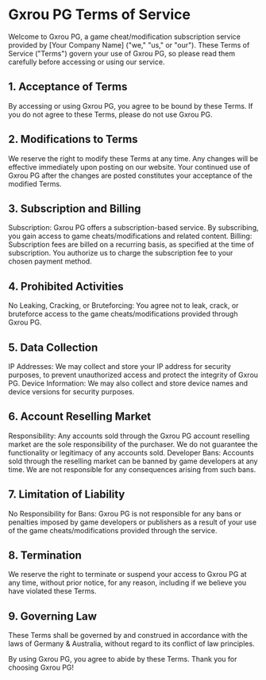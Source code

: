 # Gxrou PG Terms of Service

Welcome to Gxrou PG, a game cheat/modification subscription service provided by [Your Company Name] ("we," "us," or "our"). These Terms of Service ("Terms") govern your use of Gxrou PG, so please read them carefully before accessing or using our service.

## 1. Acceptance of Terms
By accessing or using Gxrou PG, you agree to be bound by these Terms. If you do not agree to these Terms, please do not use Gxrou PG.

## 2. Modifications to Terms
We reserve the right to modify these Terms at any time. Any changes will be effective immediately upon posting on our website. Your continued use of Gxrou PG after the changes are posted constitutes your acceptance of the modified Terms.

## 3. Subscription and Billing

Subscription: Gxrou PG offers a subscription-based service. By subscribing, you gain access to game cheats/modifications and related content.
Billing: Subscription fees are billed on a recurring basis, as specified at the time of subscription. You authorize us to charge the subscription fee to your chosen payment method.

## 4. Prohibited Activities

No Leaking, Cracking, or Bruteforcing: You agree not to leak, crack, or bruteforce access to the game cheats/modifications provided through Gxrou PG.

## 5. Data Collection

IP Addresses: We may collect and store your IP address for security purposes, to prevent unauthorized access and protect the integrity of Gxrou PG.
Device Information: We may also collect and store device names and device versions for security purposes.

## 6. Account Reselling Market

Responsibility: Any accounts sold through the Gxrou PG account reselling market are the sole responsibility of the purchaser. We do not guarantee the functionality or legitimacy of any accounts sold.
Developer Bans: Accounts sold through the reselling market can be banned by game developers at any time. We are not responsible for any consequences arising from such bans.

## 7. Limitation of Liability

No Responsibility for Bans: Gxrou PG is not responsible for any bans or penalties imposed by game developers or publishers as a result of your use of the game cheats/modifications provided through the service.

## 8. Termination
We reserve the right to terminate or suspend your access to Gxrou PG at any time, without prior notice, for any reason, including if we believe you have violated these Terms.

## 9. Governing Law
These Terms shall be governed by and construed in accordance with the laws of Germany & Australia, without regard to its conflict of law principles.

By using Gxrou PG, you agree to abide by these Terms. Thank you for choosing Gxrou PG!
